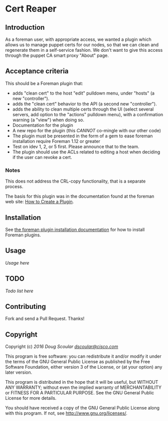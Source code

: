# Cert Reaper

## Introduction

As a foreman user, with appropriate access, we wanted a plugin which allows us to manage puppet certs for our nodes, so that we can clean and regenerate them in a self-service fashion. We don't want to give this access through the puppet CA smart proxy "About" page.

## Acceptance criteria

This should be a Foreman plugin that:

* adds "clean cert" to the host "edit" pulldown menu, under "hosts" (a new "controller").
* adds the "clean cert" behavior to the API (a second new "controller").
* adds the ability to clean multiple certs through the UI (select several servers, add option to the "actions" pulldown menu), with a confirmation warning (a "view") when doing so.
* Documentation for the plugin
* A new repo for the plugin (this *CANNOT* co-mingle with our other code)
* The plugin must be presented in the form of a gem to ease foreman installation
require Foreman 1.12 or greater
* Test on idev 1, 2, or 5 first. Please announce that to the team.
* The plugin should use the ACLs related to editing a host when deciding if the user can revoke a cert.

### Notes
This does not address the CRL-copy functionality, that is a separate process.

The basis for this plugin was in the documentation found at the foreman web site: [How to Create a Plugin](http://projects.theforeman.org/projects/foreman/wiki/How_to_Create_a_Plugin).

## Installation

See [the foreman plugin installation documentation](https://theforeman.org/plugins/#2.Installation)
for how to install Foreman plugins.

## Usage

*Usage here*

## TODO

*Todo list here*

## Contributing

Fork and send a Pull Request. Thanks!

## Copyright

Copyright (c) *2016* *Doug Scoular <dscoular@cisco.com>*

This program is free software: you can redistribute it and/or modify
it under the terms of the GNU General Public License as published by
the Free Software Foundation, either version 3 of the License, or
(at your option) any later version.

This program is distributed in the hope that it will be useful,
but WITHOUT ANY WARRANTY; without even the implied warranty of
MERCHANTABILITY or FITNESS FOR A PARTICULAR PURPOSE.  See the
GNU General Public License for more details.

You should have received a copy of the GNU General Public License
along with this program.  If not, see <http://www.gnu.org/licenses/>.

